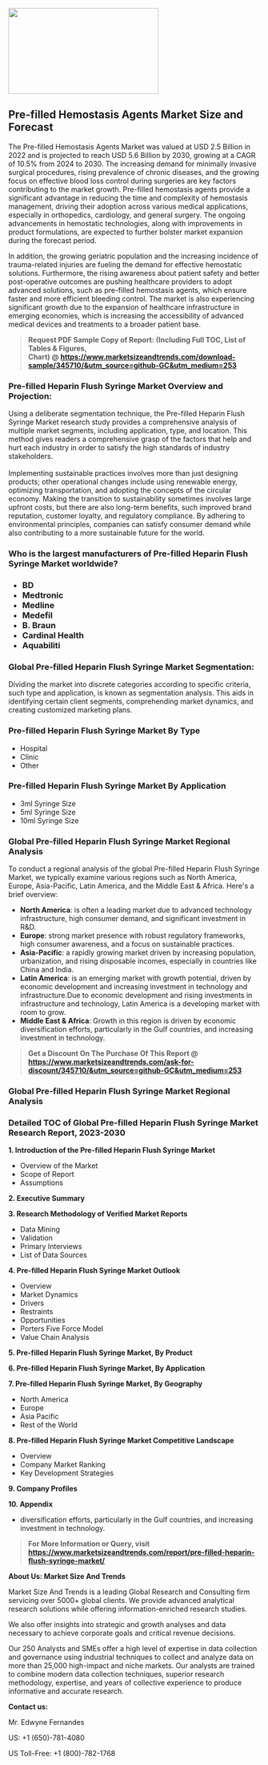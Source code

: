 <p><img class="alignnone size-medium wp-image-20088" src="https://ffe5etoiles.com/wp-content/uploads/2024/12/MST1-300x171.png" alt="" width="300" height="171" /></p><h2>Pre-filled Hemostasis Agents Market Size and Forecast</h2><p>The Pre-filled Hemostasis Agents Market was valued at USD 2.5 Billion in 2022 and is projected to reach USD 5.6 Billion by 2030, growing at a CAGR of 10.5% from 2024 to 2030. The increasing demand for minimally invasive surgical procedures, rising prevalence of chronic diseases, and the growing focus on effective blood loss control during surgeries are key factors contributing to the market growth. Pre-filled hemostasis agents provide a significant advantage in reducing the time and complexity of hemostasis management, driving their adoption across various medical applications, especially in orthopedics, cardiology, and general surgery. The ongoing advancements in hemostatic technologies, along with improvements in product formulations, are expected to further bolster market expansion during the forecast period.</p><p>In addition, the growing geriatric population and the increasing incidence of trauma-related injuries are fueling the demand for effective hemostatic solutions. Furthermore, the rising awareness about patient safety and better post-operative outcomes are pushing healthcare providers to adopt advanced solutions, such as pre-filled hemostasis agents, which ensure faster and more efficient bleeding control. The market is also experiencing significant growth due to the expansion of healthcare infrastructure in emerging economies, which is increasing the accessibility of advanced medical devices and treatments to a broader patient base.</p></p><blockquote id="" class=""><strong>Request PDF Sample Copy of Report: (Including Full TOC, List of Tables &amp; Figures, Chart)&nbsp;@&nbsp;<strong><a href="https://www.marketsizeandtrends.com/download-sample/345710/&utm_source=github-GC&utm_medium=253" target="_blank">https://www.marketsizeandtrends.com/download-sample/345710/&utm_source=github-GC&utm_medium=253</a></strong></strong></blockquote><h3 id="" class="">Pre-filled Heparin Flush Syringe Market&nbsp;Overview and Projection:</h3><p id="" class="">Using a deliberate segmentation technique, the Pre-filled Heparin Flush Syringe Market research study provides a comprehensive analysis of multiple market segments, including application, type, and location. This method gives readers a comprehensive grasp of the factors that help and hurt each industry in order to satisfy the high standards of industry stakeholders. <br /> <br />Implementing sustainable practices involves more than just designing products; other operational changes include using renewable energy, optimizing transportation, and adopting the concepts of the circular economy. Making the transition to sustainability sometimes involves large upfront costs, but there are also long-term benefits, such improved brand reputation, customer loyalty, and regulatory compliance. By adhering to environmental principles, companies can satisfy consumer demand while also contributing to a more sustainable future for the world.</p><h3 id="" class="">Who is the largest manufacturers of&nbsp;Pre-filled Heparin Flush Syringe Market worldwide?</h3><h3 class=""><p><ul><li>BD </li><li> Medtronic </li><li> Medline </li><li> Medefil </li><li> B. Braun </li><li> Cardinal Health </li><li> Aquabiliti</li></ul></p></h3><h3 id="" class="">Global&nbsp;Pre-filled Heparin Flush Syringe Market Segmentation:</h3><p id="" class="">Dividing the market into discrete categories according to specific criteria, such type and application, is known as segmentation analysis. This aids in identifying certain client segments, comprehending market dynamics, and creating customized marketing plans.</p><h3 id="" class="">Pre-filled Heparin Flush Syringe Market&nbsp;By Type</h3><p><p><ul><li>Hospital</li><li> Clinic</li><li> Other</p></li></ul></p></p><h3 id="" class="">Pre-filled Heparin Flush Syringe Market&nbsp;By Application</h3><p class=""><p><ul><li>3ml Syringe Size</li><li> 5ml Syringe Size</li><li> 10ml Syringe Size</li></ul></p></p><h3 id="" class="">Global Pre-filled Heparin Flush Syringe Market Regional Analysis</h3><p id="" class="">To conduct a regional analysis of the global Pre-filled Heparin Flush Syringe Market, we typically examine various regions such as North America, Europe, Asia-Pacific, Latin America, and the Middle East &amp; Africa. Here's a brief overview:</p><ul><li><strong>North America</strong>: is often a leading market due to advanced technology infrastructure, high consumer demand, and significant investment in R&amp;D.</li><li><strong>Europe</strong>: strong market presence with robust regulatory frameworks, high consumer awareness, and a focus on sustainable practices.</li><li><strong>Asia-Pacific</strong>: a rapidly growing market driven by increasing population, urbanization, and rising disposable incomes, especially in countries like China and India.</li><li><strong>Latin America</strong>: is an emerging market with growth potential, driven by economic development and increasing investment in technology and infrastructure.Due to economic development and rising investments in infrastructure and technology, Latin America is a developing market with room to grow.</li><li><strong>Middle East &amp; Africa</strong>: Growth in this region is driven by economic diversification efforts, particularly in the Gulf countries, and increasing investment in technology.</li></ul><blockquote id="" class=""><strong>Get a Discount On The Purchase Of This Report @ <strong><a href="https://www.marketsizeandtrends.com/ask-for-discount/345710/&utm_source=github-GC&utm_medium=253" target="_blank">https://www.marketsizeandtrends.com/ask-for-discount/345710/&utm_source=github-GC&utm_medium=253</a></strong></strong></blockquote><h3 id="" class="">Global Pre-filled Heparin Flush Syringe Market Regional Analysis</h3><h3 id="" class="">Detailed TOC of Global Pre-filled Heparin Flush Syringe Market Research Report, 2023-2030</h3><p id="" class=""><strong>1. Introduction of the Pre-filled Heparin Flush Syringe Market</strong></p><ul><li>Overview of the Market</li><li>Scope of Report</li><li>Assumptions</li></ul><p id="" class=""><strong>2. Executive Summary</strong></p><p id="" class=""><strong>3. Research Methodology of Verified Market Reports</strong></p><ul><li>Data Mining</li><li>Validation</li><li>Primary Interviews</li><li>List of Data Sources</li></ul><p id="" class=""><strong>4. Pre-filled Heparin Flush Syringe Market Outlook</strong></p><ul><li>Overview</li><li>Market Dynamics</li><li>Drivers</li><li>Restraints</li><li>Opportunities</li><li>Porters Five Force Model</li><li>Value Chain Analysis</li></ul><p id="" class=""><strong>5. Pre-filled Heparin Flush Syringe Market, By Product</strong></p><p id="" class=""><strong>6. Pre-filled Heparin Flush Syringe Market, By Application</strong></p><p id="" class=""><strong>7. Pre-filled Heparin Flush Syringe Market, By Geography</strong></p><ul><li>North America</li><li>Europe</li><li>Asia Pacific</li><li>Rest of the World</li></ul><p id="" class=""><strong>8. Pre-filled Heparin Flush Syringe Market Competitive Landscape</strong></p><ul><li>Overview</li><li>Company Market Ranking</li><li>Key Development Strategies</li></ul><p id="" class=""><strong>9. Company Profiles</strong></p><p id="" class=""><strong>10. Appendix</strong></p><ul><li>diversification efforts, particularly in the Gulf countries, and increasing investment in technology.</li></ul><blockquote id="" class=""><strong>For More Information or Query, visit <strong><strong><a href="https://www.marketsizeandtrends.com/report/pre-filled-heparin-flush-syringe-market/" target="_blank">https://www.marketsizeandtrends.com/report/pre-filled-heparin-flush-syringe-market/</a></strong></strong></strong></blockquote><p id="" class=""><strong>About Us: Market Size And Trends</strong></p><p id="" class="">Market Size And Trends is a leading Global Research and Consulting firm servicing over 5000+ global clients. We provide advanced analytical research solutions while offering information-enriched research studies.</p><p id="" class="">We also offer insights into strategic and growth analyses and data necessary to achieve corporate goals and critical revenue decisions.</p><p id="" class="">Our 250 Analysts and SMEs offer a high level of expertise in data collection and governance using industrial techniques to collect and analyze data on more than 25,000 high-impact and niche markets. Our analysts are trained to combine modern data collection techniques, superior research methodology, expertise, and years of collective experience to produce informative and accurate research.</p><p id="" class=""><strong>Contact us:</strong></p><p id="" class="">Mr. Edwyne Fernandes</p><p id="" class="">US: +1 (650)-781-4080</p><p id="" class="">US Toll-Free: +1 (800)-782-1768</p>
